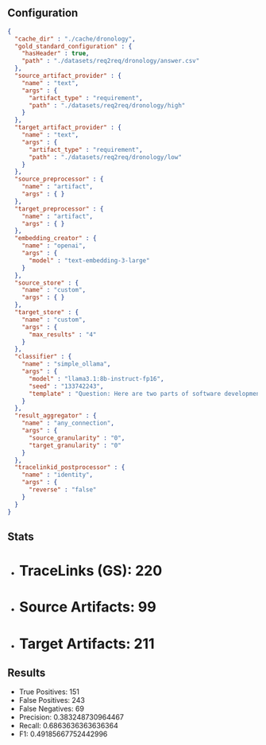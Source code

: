 ## Configuration
```json
{
  "cache_dir" : "./cache/dronology",
  "gold_standard_configuration" : {
    "hasHeader" : true,
    "path" : "./datasets/req2req/dronology/answer.csv"
  },
  "source_artifact_provider" : {
    "name" : "text",
    "args" : {
      "artifact_type" : "requirement",
      "path" : "./datasets/req2req/dronology/high"
    }
  },
  "target_artifact_provider" : {
    "name" : "text",
    "args" : {
      "artifact_type" : "requirement",
      "path" : "./datasets/req2req/dronology/low"
    }
  },
  "source_preprocessor" : {
    "name" : "artifact",
    "args" : { }
  },
  "target_preprocessor" : {
    "name" : "artifact",
    "args" : { }
  },
  "embedding_creator" : {
    "name" : "openai",
    "args" : {
      "model" : "text-embedding-3-large"
    }
  },
  "source_store" : {
    "name" : "custom",
    "args" : { }
  },
  "target_store" : {
    "name" : "custom",
    "args" : {
      "max_results" : "4"
    }
  },
  "classifier" : {
    "name" : "simple_ollama",
    "args" : {
      "model" : "llama3.1:8b-instruct-fp16",
      "seed" : "133742243",
      "template" : "Question: Here are two parts of software development artifacts.\n\n{source_type}: '''{source_content}'''\n\n{target_type}: '''{target_content}'''\nAre they related?\n\nAnswer with 'yes' or 'no'.\n"
    }
  },
  "result_aggregator" : {
    "name" : "any_connection",
    "args" : {
      "source_granularity" : "0",
      "target_granularity" : "0"
    }
  },
  "tracelinkid_postprocessor" : {
    "name" : "identity",
    "args" : {
      "reverse" : "false"
    }
  }
}
```

## Stats
* # TraceLinks (GS): 220
* # Source Artifacts: 99
* # Target Artifacts: 211
## Results
* True Positives: 151
* False Positives: 243
* False Negatives: 69
* Precision: 0.383248730964467
* Recall: 0.6863636363636364
* F1: 0.49185667752442996
